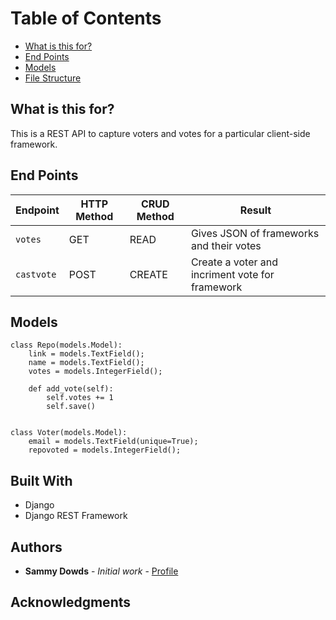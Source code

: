 
Table of Contents
======================

* [What is this for?](#what-is-this-for?)
* [End Points](#end-points)
* [Models](#models)
* [File Structure](#file-structure)

## What is this for? 
This is a REST API to capture voters and votes for a particular client-side framework. 

## End Points 

Endpoint | HTTP Method | CRUD Method | Result
-- | -- | -- | -- 
`votes` | GET | READ	| Gives JSON of frameworks and their votes 
`castvote`	|POST| CREATE|	Create a voter and incriment vote for framework

## Models 

    class Repo(models.Model):
        link = models.TextField(); 
        name = models.TextField(); 
        votes = models.IntegerField(); 

        def add_vote(self):
            self.votes += 1
            self.save()


    class Voter(models.Model):
        email = models.TextField(unique=True); 
        repovoted = models.IntegerField(); 

## Built With

* Django 
* Django REST Framework 

## Authors

* **Sammy Dowds** - *Initial work* - [Profile](https://github.com/sammydowds)

## Acknowledgments